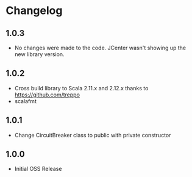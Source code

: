 # Changelog

## 1.0.3
- No changes were made to the code. JCenter wasn't showing up the new library version.

## 1.0.2
- Cross build library to Scala 2.11.x and 2.12.x thanks to https://github.com/treppo
- scalafmt

## 1.0.1
- Change CircuitBreaker class to public with private constructor

## 1.0.0
- Initial OSS Release
